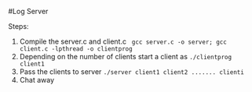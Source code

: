 #Log Server

Steps:

1. Compile the server.c and client.c ``` gcc server.c -o server; gcc client.c -lpthread -o clientprog```
2. Depending on the number of clients start a client as ```./clientprog client1 ```
3. Pass the clients to server ``` ./server client1 client2 ....... clienti ```
4. Chat away

